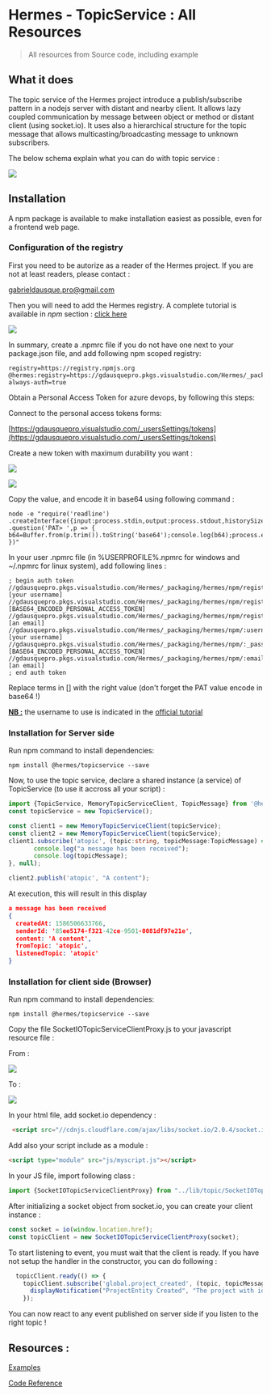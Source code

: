 # Hermes - TopicService : All Resources
>All resources from Source code, including example 

## What it does

The topic service of the Hermes project introduce a publish/subscribe pattern in a nodejs server with distant and nearby client. 
It allows lazy coupled communication by message between object or method or distant client (using socket.io). 
It uses also a hierarchical structure for the topic message that allows multicasting/broadcasting message to unknown subscribers.

The below schema explain what you can do with topic service : 

![](Images/topicservice-schemas.png)

## Installation

A npm package is available to make installation easiest as possible, even for a frontend web page.

### Configuration of the registry

First you need to be autorize as a reader of the Hermes project. If you are not at least readers, please contact : 

[gabrieldausque.pro@gmail.com](mailto:gabrieldausque.pro@gmail.com)

Then you will need to add the Hermes registry. A complete tutorial is available in *npm* section : [click here](https://gdausquepro.visualstudio.com/Hermes/_packaging?_a=connect&feed=hermes)

![](Images/npm-feed-connect-001.png)

In summary, create a .npmrc file if you do not have one next to your package.json file, and add following npm scoped registry:

```
registry=https://registry.npmjs.org
@hermes:registry=https://gdausquepro.pkgs.visualstudio.com/Hermes/_packaging/hermes/npm/registry/
always-auth=true
```   

Obtain a Personal Access Token for azure devops, by following this steps: 

Connect to the personal access tokens forms:

[https://gdausquepro.visualstudio.com/_usersSettings/tokens](https://gdausquepro.visualstudio.com/_usersSettings/tokens)

Create a new token with maximum durability you want : 

![](Images/pat-001.png)

![](Images/pat-002.png)

Copy the value, and encode it in base64 using following command :

 ```
 node -e "require('readline') .createInterface({input:process.stdin,output:process.stdout,historySize:0}) .question('PAT> ',p => { b64=Buffer.from(p.trim()).toString('base64');console.log(b64);process.exit(); })"
 ```

In your user .npmrc file (in %USERPROFILE%\.npmrc for windows and ~/.npmrc for linux system), add following lines :

```
; begin auth token
//gdausquepro.pkgs.visualstudio.com/Hermes/_packaging/hermes/npm/registry/:username=[your username]
//gdausquepro.pkgs.visualstudio.com/Hermes/_packaging/hermes/npm/registry/:_password=[BASE64_ENCODED_PERSONAL_ACCESS_TOKEN]
//gdausquepro.pkgs.visualstudio.com/Hermes/_packaging/hermes/npm/registry/:email=[an email]
//gdausquepro.pkgs.visualstudio.com/Hermes/_packaging/hermes/npm/:username=[your username]
//gdausquepro.pkgs.visualstudio.com/Hermes/_packaging/hermes/npm/:_password=[BASE64_ENCODED_PERSONAL_ACCESS_TOKEN]
//gdausquepro.pkgs.visualstudio.com/Hermes/_packaging/hermes/npm/:email=[an email]
; end auth token
```
Replace terms in [] with the right value (don't forget the PAT value encode in base64 !)

**<u>NB :</u>** the username to use is indicated in the [official tutorial](https://gdausquepro.visualstudio.com/Hermes/_packaging?_a=connect&feed=hermes)

### Installation for Server side

Run npm command to install dependencies:

```
npm install @hermes/topicservice --save
```

Now, to use the topic service, declare a shared instance (a service) of TopicService (to use it accross all your script) : 

``` ts
import {TopicService, MemoryTopicServiceClient, TopicMessage} from '@hermes/topicservice';
const topicService = new TopicService();

const client1 = new MemoryTopicServiceClient(topicService);
const client2 = new MemoryTopicServiceClient(topicService);
client1.subscribe('atopic', (topic:string, topicMessage:TopicMessage) =>{
       console.log("a message has been received");
       console.log(topicMessage);
}, null);

client2.publish('atopic', "A content");

```
At execution, this will result in this display

``` json
a message has been received
{
  createdAt: 1586506633766,
  senderId: '85ee5174-f321-42ce-9501-0081df97e21e',
  content: 'A content',
  fromTopic: 'atopic',
  listenedTopic: 'atopic'
}
```

### Installation for client side (Browser)

 Run npm command to install dependencies:
 
 ```
npm install @hermes/topicservice --save
```

Copy the file SocketIOTopicServiceClientProxy.js to your javascript resource file : 

 From : 
 
 ![](Images/clientinstall-001.png)
 
 To : 
 
 ![](Images/clientinstall-002.png)

In your html file, add socket.io dependency : 

``` html
 <script src="//cdnjs.cloudflare.com/ajax/libs/socket.io/2.0.4/socket.io.js"></script>
```

Add also your script include as a module : 

 ``` html
 <script type="module" src="js/myscript.js"></script> 
 ```

In your JS file, import following class :
``` js
import {SocketIOTopicServiceClientProxy} from "../lib/topic/SocketIOTopicServiceClientProxy.js";
```
After initializing a socket object from socket.io, you can create your client instance :
``` js
const socket = io(window.location.href);
const topicClient = new SocketIOTopicServiceClientProxy(socket);
```
To start listening to event, you must wait that the client is ready. If you have not setup the handler in the constructor, you can do following :
``` js
  topicClient.ready(() => {
    topicClient.subscribe('global.project_created', (topic, topicMessage) => {
      displayNotification("ProjectEntity Created", "The project with id " + topicMessage.content.id + " has been created")
    });
```
You can now react to any event published on server side if you listen to the right topic !

## Resources :

[Examples](Examples/globals.md)

[Code Reference](Reference/globals.md)

